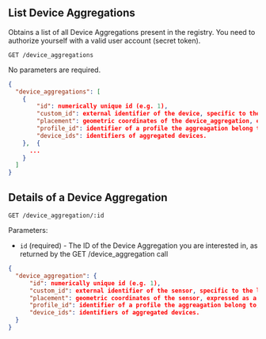 ## List Device Aggregations

Obtains a list of all Device Aggregations present in the registry. You need to authorize yourself with a valid user account (secret token).

```
GET /device_aggregations
```
No parameters are required.

```json
{
  "device_aggregations": [
    {
        "id": numerically unique id (e.g. 1),
        "custom_id": external identifier of the device, specific to the levee installation setup,
        "placement": geometric coordinates of the device_aggregation, expressed as a GeoJSON data structure,
        "profile_id": identifier of a profile the aggreagation belong to,
        "device_ids": identifiers of aggregated devices.
    },  {
      ...
    }
  ]
}
```

## Details of a Device Aggregation

```
GET /device_aggregation/:id
```

Parameters:

+ `id` (required) - The ID of the Device Aggregation you are interested in, as returned by the GET /device_aggregation call

```json
{
  "device_aggregation": {
      "id": numerically unique id (e.g. 1),
      "custom_id": external identifier of the sensor, specific to the levee installation setup,
      "placement": geometric coordinates of the sensor, expressed as a GeoJSON data structure,
      "profile_id": identifier of a profile the aggreagation belong to,
      "device_ids": identifiers of aggregated devices.
  }
}
```
